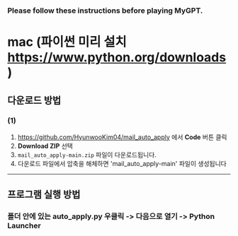 ### Please follow these instructions before playing MyGPT.

# mac (파이썬 미리 설치 https://www.python.org/downloads)

## 다운로드 방법

### (1)

1. https://github.com/HyunwooKim04/mail_auto_apply 에서 **Code** 버튼 클릭
2. **Download ZIP** 선택
3. `mail_auto_apply-main.zip` 파일이 다운로드됩니다.
3. 다운로드 파일에서 압축을 해체하면 'mail_auto_apply-main' 파일이 생성됩니다

---

## 프로그램 실행 방법

### 폴더 안에 있는 auto_apply.py 우클릭 -> 다음으로 열기 -> Python Launcher

